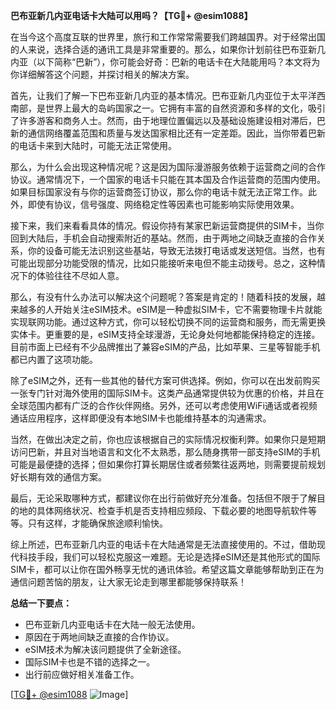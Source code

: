 **巴布亚新几内亚电话卡大陆可以用吗？【TG💪+ @esim1088】**

在当今这个高度互联的世界里，旅行和工作常常需要我们跨越国界。对于经常出国的人来说，选择合适的通讯工具是非常重要的。那么，如果你计划前往巴布亚新几内亚（以下简称“巴新”），你可能会好奇：巴新的电话卡在大陆能用吗？本文将为你详细解答这个问题，并探讨相关的解决方案。

首先，让我们了解一下巴布亚新几内亚的基本情况。巴布亚新几内亚位于太平洋西南部，是世界上最大的岛屿国家之一。它拥有丰富的自然资源和多样的文化，吸引了许多游客和商务人士。然而，由于地理位置偏远以及基础设施建设相对滞后，巴新的通信网络覆盖范围和质量与发达国家相比还有一定差距。因此，当你带着巴新的电话卡来到大陆时，可能无法正常使用。

那么，为什么会出现这种情况呢？这是因为国际漫游服务依赖于运营商之间的合作协议。通常情况下，一个国家的电话卡只能在其本国及合作运营商的范围内使用。如果目标国家没有与你的运营商签订协议，那么你的电话卡就无法正常工作。此外，即使有协议，信号强度、网络稳定性等因素也可能影响实际使用效果。

接下来，我们来看看具体的情况。假设你持有某家巴新运营商提供的SIM卡，当你回到大陆后，手机会自动搜索附近的基站。然而，由于两地之间缺乏直接的合作关系，你的设备可能无法识别这些基站，导致无法拨打电话或发送短信。当然，也有可能出现部分功能受限的情况，比如只能接听来电但不能主动拨号。总之，这种情况下的体验往往不尽如人意。

那么，有没有什么办法可以解决这个问题呢？答案是肯定的！随着科技的发展，越来越多的人开始关注eSIM技术。eSIM是一种虚拟SIM卡，它不需要物理卡片就能实现联网功能。通过这种方式，你可以轻松切换不同的运营商和服务，而无需更换实体卡。更重要的是，eSIM支持全球漫游，无论身处何地都能保持稳定的连接。目前市面上已经有不少品牌推出了兼容eSIM的产品，比如苹果、三星等智能手机都已内置了这项功能。

除了eSIM之外，还有一些其他的替代方案可供选择。例如，你可以在出发前购买一张专门针对海外使用的国际SIM卡。这类产品通常提供较为优惠的价格，并且在全球范围内都有广泛的合作伙伴网络。另外，还可以考虑使用WiFi通话或者视频通话应用程序，这样即便没有本地SIM卡也能维持基本的沟通需求。

当然，在做出决定之前，你也应该根据自己的实际情况权衡利弊。如果你只是短期访问巴新，并且对当地语言和文化不太熟悉，那么随身携带一部支持eSIM的手机可能是最便捷的选择；但如果你打算长期居住或者频繁往返两地，则需要提前规划好长期有效的通信方案。

最后，无论采取哪种方式，都建议你在出行前做好充分准备。包括但不限于了解目的地的具体网络状况、检查手机是否支持相应频段、下载必要的地图导航软件等等。只有这样，才能确保旅途顺利愉快。

综上所述，巴布亚新几内亚的电话卡在大陆通常是无法直接使用的。不过，借助现代科技手段，我们可以轻松克服这一难题。无论是选择eSIM还是其他形式的国际SIM卡，都可以让你在国外畅享无忧的通讯体验。希望这篇文章能够帮助到正在为通信问题苦恼的朋友，让大家无论走到哪里都能够保持联系！

**总结一下要点：**
- 巴布亚新几内亚电话卡在大陆一般无法使用。
- 原因在于两地间缺乏直接的合作协议。
- eSIM技术为解决该问题提供了全新途径。
- 国际SIM卡也是不错的选择之一。
- 出行前应做好相关准备工作。

[[TG💪+ @esim1088](https://t.me/s/esim1088) ![Image](https://i.postimg.cc/4NQfJmqS/Snipaste-2025-05-13-00-14-12.png)]
